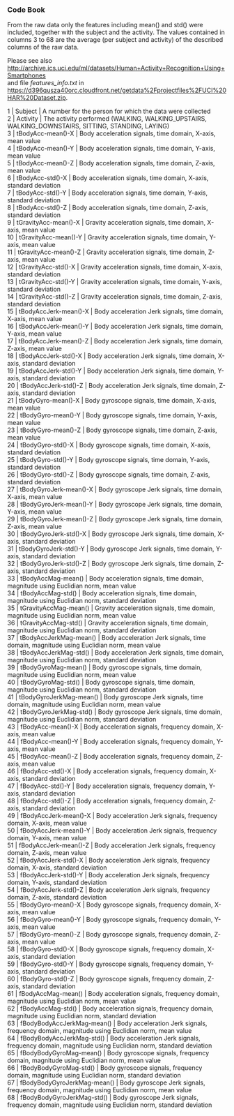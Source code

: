 ### Code Book

From the raw data only the features including mean() and std() were included, together with the subject and the activity.
The values contained in columns 3 to 68 are the average (per subject and activity) of the described columns of the raw data.

Please see also  
http://archive.ics.uci.edu/ml/datasets/Human+Activity+Recognition+Using+Smartphones   
and file *features_info.txt* in https://d396qusza40orc.cloudfront.net/getdata%2Fprojectfiles%2FUCI%20HAR%20Dataset.zip.

1 | Subject | A number for the person for which the data were collected  
2 | Activity | The activity performed (WALKING, WALKING_UPSTAIRS, WALKING_DOWNSTAIRS, SITTING, STANDING, LAYING)  
3 | tBodyAcc-mean()-X | Body acceleration signals, time domain, X-axis, mean value  
4 | tBodyAcc-mean()-Y | Body acceleration signals, time domain, Y-axis, mean value  
5 | tBodyAcc-mean()-Z | Body acceleration signals, time domain, Z-axis, mean value  
6 | tBodyAcc-std()-X | Body acceleration signals, time domain, X-axis, standard deviation  
7 | tBodyAcc-std()-Y | Body acceleration signals, time domain, Y-axis, standard deviation  
8 | tBodyAcc-std()-Z | Body acceleration signals, time domain, Z-axis, standard deviation  
9 | tGravityAcc-mean()-X | Gravity acceleration signals, time domain, X-axis, mean value  
10 | tGravityAcc-mean()-Y | Gravity acceleration signals, time domain, Y-axis, mean value   
11 | tGravityAcc-mean()-Z | Gravity acceleration signals, time domain, Z-axis, mean value   
12 | tGravityAcc-std()-X | Gravity acceleration signals, time domain, X-axis, standard deviation  
13 | tGravityAcc-std()-Y | Gravity acceleration signals, time domain, Y-axis, standard deviation  
14 | tGravityAcc-std()-Z | Gravity acceleration signals, time domain, Z-axis, standard deviation  
15 | tBodyAccJerk-mean()-X | Body acceleration Jerk signals, time domain, X-axis, mean value  
16 | tBodyAccJerk-mean()-Y | Body acceleration Jerk signals, time domain, Y-axis, mean value  
17 | tBodyAccJerk-mean()-Z | Body acceleration Jerk signals, time domain, Z-axis, mean value  
18 | tBodyAccJerk-std()-X | Body acceleration Jerk signals, time domain, X-axis, standard deviation  
19 | tBodyAccJerk-std()-Y | Body acceleration Jerk signals, time domain, Y-axis, standard deviation  
20 | tBodyAccJerk-std()-Z | Body acceleration Jerk signals, time domain, Z-axis, standard deviation  
21 | tBodyGyro-mean()-X | Body gyroscope signals, time domain, X-axis, mean value    
22 | tBodyGyro-mean()-Y | Body gyroscope signals, time domain, Y-axis, mean value    
23 | tBodyGyro-mean()-Z | Body gyroscope signals, time domain, Z-axis, mean value  
24 | tBodyGyro-std()-X | Body gyroscope signals, time domain, X-axis, standard deviation  
25 | tBodyGyro-std()-Y | Body gyroscope signals, time domain, Y-axis, standard deviation  
26 | tBodyGyro-std()-Z | Body gyroscope signals, time domain, Z-axis, standard deviation  
27 | tBodyGyroJerk-mean()-X | Body gyroscope Jerk signals, time domain, X-axis, mean value    
28 | tBodyGyroJerk-mean()-Y | Body gyroscope Jerk signals, time domain, Y-axis, mean value    
29 | tBodyGyroJerk-mean()-Z | Body gyroscope Jerk signals, time domain, Z-axis, mean value  
30 | tBodyGyroJerk-std()-X | Body gyroscope Jerk signals, time domain, X-axis, standard deviation  
31 | tBodyGyroJerk-std()-Y | Body gyroscope Jerk signals, time domain, Y-axis, standard deviation  
32 | tBodyGyroJerk-std()-Z | Body gyroscope Jerk signals, time domain, Z-axis, standard deviation  
33 | tBodyAccMag-mean() | Body acceleration signals, time domain, magnitude using Euclidian norm, mean value    
34 | tBodyAccMag-std() | Body acceleration signals, time domain, magnitude using Euclidian norm, standard deviation  
35 | tGravityAccMag-mean() | Gravity acceleration signals, time domain, magnitude using Euclidian norm, mean  value  
36 | tGravityAccMag-std() | Gravity acceleration signals, time domain, magnitude using Euclidian norm, standard deviation  
37 | tBodyAccJerkMag-mean() | Body acceleration Jerk signals, time domain, magnitude using Euclidian norm, mean value    
38 | tBodyAccJerkMag-std() | Body acceleration Jerk signals, time domain, magnitude using Euclidian norm, standard deviation  
39 | tBodyGyroMag-mean() | Body gyroscope signals, time domain, magnitude using Euclidian norm, mean value     
40 | tBodyGyroMag-std() | Body gyroscope signals, time domain, magnitude using Euclidian norm, standard deviation  
41 | tBodyGyroJerkMag-mean() | Body gyroscope Jerk signals, time domain, magnitude using Euclidian norm, mean value   
42 | tBodyGyroJerkMag-std() | Body gyroscope Jerk signals, time domain, magnitude using Euclidian norm, standard deviation  
43 | fBodyAcc-mean()-X | Body acceleration signals, frequency domain, X-axis, mean value    
44 | fBodyAcc-mean()-Y | Body acceleration signals, frequency domain, Y-axis, mean value    
45 | fBodyAcc-mean()-Z | Body acceleration signals, frequency domain, Z-axis, mean value    
46 | fBodyAcc-std()-X | Body acceleration signals, frequency domain, X-axis, standard deviation  
47 | fBodyAcc-std()-Y | Body acceleration signals, frequency domain, Y-axis, standard deviation  
48 | fBodyAcc-std()-Z | Body acceleration signals, frequency domain, Z-axis, standard deviation  
49 | fBodyAccJerk-mean()-X | Body acceleration Jerk signals, frequency domain, X-axis, mean value     
50 | fBodyAccJerk-mean()-Y | Body acceleration Jerk signals, frequency domain, Y-axis, mean value    
51 | fBodyAccJerk-mean()-Z | Body acceleration Jerk signals, frequency domain, Z-axis, mean value     
52 | fBodyAccJerk-std()-X | Body acceleration Jerk signals, frequency domain, X-axis, standard deviation  
53 | fBodyAccJerk-std()-Y | Body acceleration Jerk signals, frequency domain, Y-axis, standard deviation  
54 | fBodyAccJerk-std()-Z | Body acceleration Jerk signals, frequency domain, Z-axis, standard deviation  
55 | fBodyGyro-mean()-X | Body gyroscope signals, frequency domain, X-axis, mean value    
56 | fBodyGyro-mean()-Y | Body gyroscope signals, frequency domain, Y-axis, mean value    
57 | fBodyGyro-mean()-Z | Body gyroscope signals, frequency domain, Z-axis, mean value    
58 | fBodyGyro-std()-X | Body gyroscope signals, frequency domain, X-axis, standard deviation  
59 | fBodyGyro-std()-Y | Body gyroscope signals, frequency domain, Y-axis, standard deviation  
60 | fBodyGyro-std()-Z | Body gyroscope signals, frequency domain, Z-axis, standard deviation  
61 | fBodyAccMag-mean() | Body acceleration signals, frequency domain, magnitude using Euclidian norm, mean value   
62 | fBodyAccMag-std() | Body acceleration signals, frequency domain, magnitude using Euclidian norm, standard deviation  
63 | fBodyBodyAccJerkMag-mean() | Body acceleration Jerk signals, frequency domain, magnitude using Euclidian norm, mean value   
64 | fBodyBodyAccJerkMag-std() | Body acceleration Jerk signals, frequency domain, magnitude using Euclidian norm, standard deviation   
65 | fBodyBodyGyroMag-mean() | Body gyroscope signals, frequency domain, magnitude using Euclidian norm, mean value   
66 | fBodyBodyGyroMag-std() | Body gyroscope signals, frequency domain, magnitude using Euclidian norm, standard deviation     
67 | fBodyBodyGyroJerkMag-mean() | Body gyroscope Jerk signals, frequency domain, magnitude using Euclidian norm, mean value   
68 | fBodyBodyGyroJerkMag-std() | Body gyroscope Jerk signals, frequency domain, magnitude using Euclidian norm, standard deviation  

